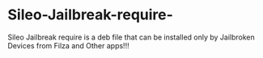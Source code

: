 # Sileo-Jailbreak-require-
Sileo Jailbreak require is a deb file that can be installed only by Jailbroken Devices from Filza and Other apps!!!
